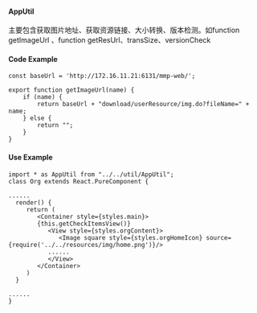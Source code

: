 #### AppUtil

主要包含获取图片地址、获取资源链接、大小转换、版本检测。如function getImageUrl 、function getResUrl、transSize、versionCheck

#### Code Example

```
const baseUrl = 'http://172.16.11.21:6131/mmp-web/';

export function getImageUrl(name) {
    if (name) {
        return baseUrl + "download/userResource/img.do?fileName=" + name;
    } else {
        return "";
    }
}
```

#### Use Example

```
import * as AppUtil from "../../util/AppUtil";
class Org extends React.PureComponent {

......
  render() {
     return (
        <Container style={styles.main}>
        {this.getCheckItemsView()}
           <View style={styles.orgContent}>
              <Image square style={styles.orgHomeIcon} source={require('../../resources/img/home.png')}/>
           ......
           </View>  
        </Container>
     )
  }  
  
......
}
```





